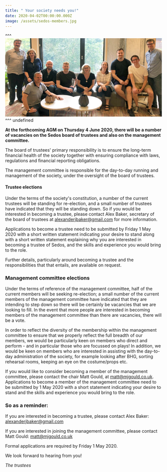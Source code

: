 ```yaml
---
title: " Your society needs you!"
date: 2020-04-02T00:00:00.000Z
image: /assets/sedos-members.jpg
---
```

^^^ ![](/assets/aboutus-trustees-19-20.jpg)
^^^ undefined

**At the forthcoming AGM on Thursday 4 June 2020, there will be a number of vacancies on the Sedos board of trustees and also on the management committee.**

The board of trustees' primary responsibility is to ensure the long-term financial health of the society together with ensuring compliance with laws, regulations and financial reporting obligations.

The management committee is responsible for the day-to-day running and management of the society, under the oversight of the board of trustees.

#### **Trustee elections**

Under the terms of the society's constitution, a number of the current trustees will be standing for re-election, and a small number of trustees have indicated that they will be standing down. So if you would be interested in becoming a trustee, please contact Alex Baker, secretary of the board of trustees at alexanderjbaker@gmail.com for more information.

Applications to become a trustee need to be submitted by Friday 1 May 2020 with a short written statement indicating your desire to stand along with a short written statement explaining why you are interested in becoming a trustee of Sedos, and the skills and experience you would bring to the role.

Further details, particularly around becoming a trustee and the responsibilities that that entails, are available on request.

### **Management committee elections**

Under the terms of reference of the management committee, half of the current members will be seeking re-election; a small number of the current members of the management committee have indicated that they are intending to step down so there will be certainly be vacancies that we are looking to fill. In the event that more people are interested in becoming members of the management committee than there are vacancies, there will be a vote.

In order to reflect the diversity of the membership within the management committee to ensure that we properly reflect the full breadth of our members, we would be particularly keen on members who direct and perform - and in particular those who are focussed on plays! In addition, we would be keen on members who are interested in assisting with the day-to-day administration of the society, for example looking after BHG, sorting rehearsal rooms, keeping an eye on the costume/props etc.

If you would like to consider becoming a member of the management committee, please contact the chair Matt Gould, at matt@mjgould.co.uk. Applications to become a member of the management committee need to be submitted by 1 May 2020 with a short statement indicating your desire to stand and the skills and experience you would bring to the role.

### So as a reminder:

If you are interested in becoming a trustee, please contact Alex Baker: alexanderjbaker@gmail.com

If you are interested in joining the management committee, please contact Matt Gould: matt@mjgould.co.uk

Formal applications are required by Friday 1 May 2020.

We look forward to hearing from you!

*The trustees*